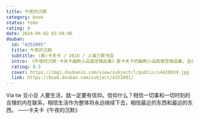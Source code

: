 ```yaml
---
title: 午夜的沉默
category: book
status: todo
rating: 0
date: 2024-04-02 03:04:06
douban:
  id: "4252091"
  title: 午夜的沉默
  subtitle: (奥)卡夫卡 / 2010 / 上海三联书店
  intro: 《午夜的沉默:卡夫卡幽默小品箴言精品集》是卡夫卡的幽默小品和箴言精品集，全面反映了卡夫卡的世界观、人生观和艺术观，从中可以看到这位犹太“鬼才”的许多真知灼见和思想火花。卡夫卡这个不幸的犹太人，由于自己的血统而深深感觉着是被排斥于人类世界之外的“无家可归的异乡人”，他以怪异的眼光和惊讶的神情观察人类社会，发现了人生的真正道路在一根绳索上，这根绳索不是绷紧在高空，而是专门用来绊人的。人类有两大罪状，一大罪状是缺乏耐性，另一大罪状是漫不经心，从而被逐出天堂。
  rating: 8.5
  cover: https://img1.doubanio.com/view/subject/l/public/s4420859.jpg
  link: https://book.douban.com/subject/4252091/
---
```


Via tw 豆小豆 人要生活，就一定要有信仰。信仰什么？相信一切事和一切时刻的合理的内在联系，相信生活作为整体将永远继续下去，相信最近的东西和最远的东西。
——卡夫卡《午夜的沉默》